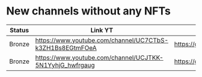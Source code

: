 # New channels without any NFTs

| Status | Link YT | Link Channel |
| --- | --- | --- |
| Bronze | https://www.youtube.com/channel/UC7CTbS-k3ZH1Bs8EGtmFOeA | https://gleev.xyz/channel/66031 |
| Bronze | https://www.youtube.com/channel/UCJTKK-5N1YyhjG_hwfrgaug | https://gleev.xyz/channel/66038 |